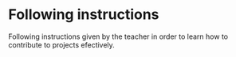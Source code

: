 
# Following instructions

Following instructions given by the teacher in order to learn how to contribute to projects efectively. 

